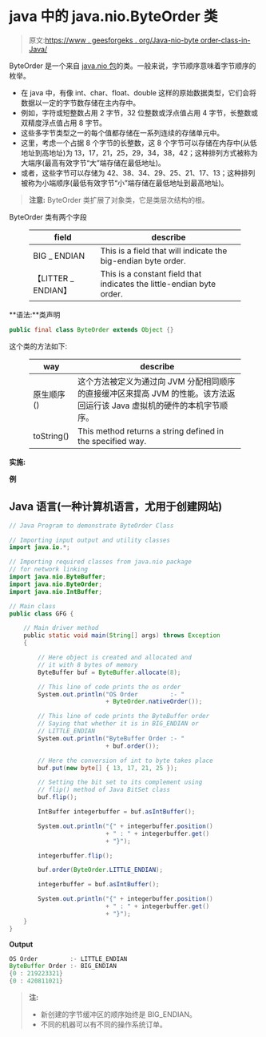 # java 中的 java.nio.ByteOrder 类

> 原文:[https://www . geesforgeks . org/Java-nio-byte order-class-in-Java/](https://www.geeksforgeeks.org/java-nio-byteorder-class-in-java/)

ByteOrder 是一个来自 [java.nio 包](https://www.geeksforgeeks.org/introduction-to-java-nio-with-examples/)的类。一般来说，字节顺序意味着字节顺序的枚举。

*   在 java 中，有像 int、char、float、double 这样的原始数据类型，它们会将数据以一定的字节数存储在主内存中。
*   例如，字符或短整数占用 2 字节，32 位整数或浮点值占用 4 字节，长整数或双精度浮点值占用 8 字节。
*   这些多字节类型之一的每个值都存储在一系列连续的存储单元中。
*   这里，考虑一个占据 8 个字节的长整数，这 8 个字节可以存储在内存中(从低地址到高地址)为 13，17，21，25，29，34，38，42；这种排列方式被称为大端序(最高有效字节“大”端存储在最低地址)。
*   或者，这些字节可以存储为 42、38、34、29、25、21、17、13；这种排列被称为小端顺序(最低有效字节“小”端存储在最低地址到最高地址)。

> **注意:** ByteOrder 类扩展了对象类，它是类层次结构的根。

ByteOrder 类有两个字段

<figure class="table">

| field | describe |
| --- | --- |
| BIG _ ENDIAN | This is a field that will indicate the big-endian byte order. |
| 【LITTER _ ENDIAN】 | This is a constant field that indicates the little-endian byte order. |

</figure>

**语法:**类声明

```java
public final class ByteOrder extends Object {}
```

这个类的方法如下:

<figure class="table">

| way | describe |
| --- | --- |
| 原生顺序() | 这个方法被定义为通过向 JVM 分配相同顺序的直接缓冲区来提高 JVM 的性能。该方法返回运行该 Java 虚拟机的硬件的本机字节顺序。 |
| toString() | This method returns a string defined in the specified way. |

</figure>

**实施:**

**例**

## Java 语言(一种计算机语言，尤用于创建网站)

```java
// Java Program to demonstrate ByteOrder Class

// Importing input output and utility classes
import java.io.*;

// Importing required classes from java.nio package
// for network linking
import java.nio.ByteBuffer;
import java.nio.ByteOrder;
import java.nio.IntBuffer;

// Main class
public class GFG {

    // Main driver method
    public static void main(String[] args) throws Exception
    {

        // Here object is created and allocated and
        // it with 8 bytes of memory
        ByteBuffer buf = ByteBuffer.allocate(8);

        // This line of code prints the os order
        System.out.println("OS Order         :- "
                           + ByteOrder.nativeOrder());

        // This line of code prints the ByteBuffer order
        // Saying that whether it is in BIG_ENDIAN or
        // LITTLE_ENDIAN
        System.out.println("ByteBuffer Order :- "
                           + buf.order());

        // Here the conversion of int to byte takes place
        buf.put(new byte[] { 13, 17, 21, 25 });

        // Setting the bit set to its complement using
        // flip() method of Java BitSet class
        buf.flip();

        IntBuffer integerbuffer = buf.asIntBuffer();

        System.out.println("{" + integerbuffer.position()
                           + " : " + integerbuffer.get()
                           + "}");

        integerbuffer.flip();

        buf.order(ByteOrder.LITTLE_ENDIAN);

        integerbuffer = buf.asIntBuffer();

        System.out.println("{" + integerbuffer.position()
                           + " : " + integerbuffer.get()
                           + "}");
    }
}
```

**Output**

```java
OS Order         :- LITTLE_ENDIAN
ByteBuffer Order :- BIG_ENDIAN
{0 : 219223321}
{0 : 420811021}
```

> **注:**
> 
> *   新创建的字节缓冲区的顺序始终是 BIG_ENDIAN。
> *   不同的机器可以有不同的操作系统订单。